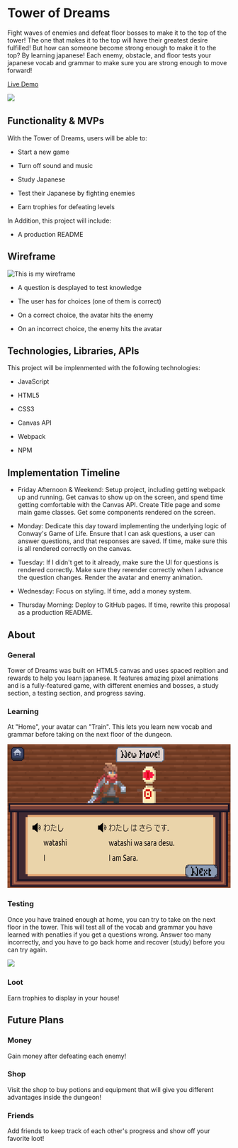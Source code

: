 # Tower of Dreams

Fight waves of enemies and defeat floor bosses to make it to the top of the tower! The one that makes it to the top will have their greatest desire fulfilled! But how can someone become strong enough to make it to the top? By learning japanese! Each enemy, obstacle, and floor tests your japanese vocab and grammar to make sure you are strong enough to move forward!

[Live Demo](https://alex-ciminillo.github.io/tower_of_dreams/)

![](https://github.com/alex-ciminillo/tower_of_dreams/blob/master/images/titlegif.gif)

## Functionality & MVPs

With the Tower of Dreams, users will be able to: 

* Start a new game

* Turn off sound and music

* Study Japanese

* Test their Japanese by fighting enemies

* Earn trophies for defeating levels


In Addition, this project will include:

* A production README

## Wireframe

![This is my wireframe](https://i.ibb.co/NLR3Pzk/wireframe.png)

* A question is desplayed to test knowledge

* The user has for choices (one of them is correct)

* On a correct choice, the avatar hits the enemy

* On an incorrect choice, the enemy hits the avatar

## Technologies, Libraries, APIs

This project will be implenmented with the following technologies:

* JavaScript

* HTML5

* CSS3

* Canvas API

* Webpack

* NPM

## Implementation Timeline

* Friday Afternoon & Weekend: Setup project, including getting webpack up and running. Get canvas to show up on the screen, and spend time getting comfortable with the Canvas API. Create Title page and some main game classes. Get some components rendered on the screen.

* Monday: Dedicate this day toward implementing the underlying logic of Conway's Game of Life. Ensure that I can ask questions, a user can answer questions, and that responses are saved. If time, make sure this is all rendered correctly on the canvas.

* Tuesday: If I didn't get to it already, make sure the UI for questions is rendered correctly. Make sure they rerender correctly when I advance the question changes. Render the avatar and enemy animation.

* Wednesday: Focus on styling. If time, add a money system. 

* Thursday Morning: Deploy to GitHub pages. If time, rewrite this proposal as a production README.

## About

### General

Tower of Dreams was built on HTML5 canvas and uses spaced repition and rewards to help you learn japanese. It features amazing pixel animations and is a fully-featured game, with different enemies and bosses, a study section, a testing section, and progress saving. 

### Learning

At "Home", your avatar can "Train". This lets you learn new vocab and grammar before taking on the next floor of the dungeon. 

![](https://github.com/alex-ciminillo/tower_of_dreams/blob/master/images/training.gif)

### Testing

Once you have trained enough at home, you can try to take on the next floor in the tower. This will test all of the vocab and grammar you have learned with penatlies if you get a questions wrong. Answer too many incorrectly, and you have to go back home and recover (study) before you can try again.

![](https://github.com/alex-ciminillo/tower_of_dreams/blob/master/images/testing.gif)

### Loot

Earn trophies to display in your house!

## Future Plans

### Money

Gain money after defeating each enemy! 

### Shop

Visit the shop to buy potions and equipment that will give you different advantages inside the dungeon!

### Friends

Add friends to keep track of each other's progress and show off your favorite loot!

